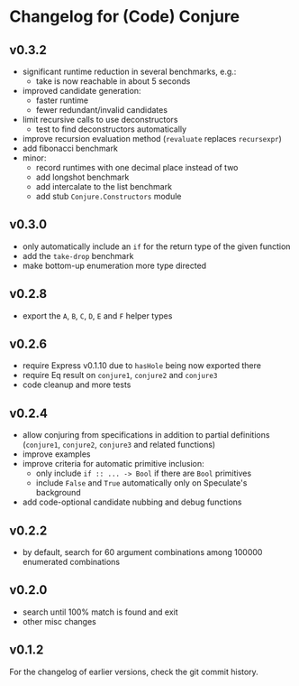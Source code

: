 Changelog for (Code) Conjure
============================


v0.3.2
------

* significant runtime reduction in several benchmarks, e.g.:
	- take is now reachable in about 5 seconds
* improved candidate generation:
	- faster runtime
	- fewer redundant/invalid candidates
* limit recursive calls to use deconstructors
	- test to find deconstructors automatically
* improve recursion evaluation method (`revaluate` replaces `recursexpr`)
* add fibonacci benchmark
* minor:
	- record runtimes with one decimal place instead of two
	- add longshot benchmark
	- add intercalate to the list benchmark
	- add stub `Conjure.Constructors` module


v0.3.0
------

* only automatically include an `if` for the return type of the given function
* add the `take-drop` benchmark
* make bottom-up enumeration more type directed


v0.2.8
------

* export the `A`, `B`, `C`, `D`, `E` and `F` helper types


v0.2.6
------

* require Express v0.1.10 due to `hasHole` being now exported there
* require Eq result on `conjure1`, `conjure2` and `conjure3`
* code cleanup and more tests


v0.2.4
------

* allow conjuring from specifications in addition to partial definitions
  (`conjure1`, `conjure2`, `conjure3` and related functions)
* improve examples
* improve criteria for automatic primitive inclusion:
	- only include `if :: ... -> Bool` if there are `Bool` primitives
	- include `False` and `True` automatically only on Speculate's background
* add code-optional candidate nubbing and debug functions


v0.2.2
------

* by default, search for 60 argument combinations
  among 100000 enumerated combinations


v0.2.0
------

* search until 100% match is found and exit
* other misc changes


v0.1.2
------

For the changelog of earlier versions, check the git commit history.
